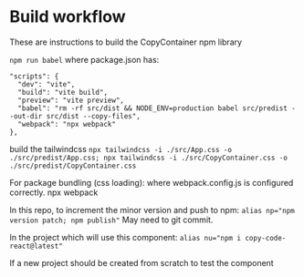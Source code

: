 # Build workflow
These are instructions to build the CopyContainer npm library

 `npm run babel`
where package.json has:
  ```
  "scripts": {
    "dev": "vite",
    "build": "vite build",
    "preview": "vite preview",
    "babel": "rm -rf src/dist && NODE_ENV=production babel src/predist --out-dir src/dist --copy-files",
    "webpack": "npx webpack"
  },
  ```

build the tailwindcss
`npx tailwindcss -i ./src/App.css -o ./src/predist/App.css; npx tailwindcss -i ./src/CopyContainer.css -o ./src/predist/CopyContainer.css`

For package bundling (css loading):
where webpack.config.js is configured correctly.
npx webpack

In this repo, to increment the minor version and push to npm:
`alias np="npm version patch; npm publish"`
May need to git commit.

In the project which will use this component:
`alias nu="npm i copy-code-react@latest"`

If a new project should be created from scratch to test the component